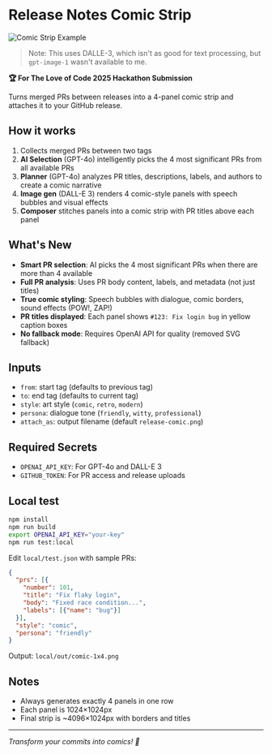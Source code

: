 # Release Notes Comic Strip

![Comic Strip Example](image.png)
> Note: This uses DALLE-3, which isn't as good for text processing, but `gpt-image-1` wasn't available to me.

**🏆 For The Love of Code 2025 Hackathon Submission**

Turns merged PRs between releases into a 4-panel comic strip and attaches it to your GitHub release.

## How it works

1. Collects merged PRs between two tags
2. **AI Selection** (GPT-4o) intelligently picks the 4 most significant PRs from all available PRs
3. **Planner** (GPT-4o) analyzes PR titles, descriptions, labels, and authors to create a comic narrative
4. **Image gen** (DALL-E 3) renders 4 comic-style panels with speech bubbles and visual effects
5. **Composer** stitches panels into a comic strip with PR titles above each panel

## What's New

- **Smart PR selection**: AI picks the 4 most significant PRs when there are more than 4 available
- **Full PR analysis**: Uses PR body content, labels, and metadata (not just titles)  
- **True comic styling**: Speech bubbles with dialogue, comic borders, sound effects (POW!, ZAP!)
- **PR titles displayed**: Each panel shows `#123: Fix login bug` in yellow caption boxes
- **No fallback mode**: Requires OpenAI API for quality (removed SVG fallback)

## Inputs

- `from`: start tag (defaults to previous tag)
- `to`: end tag (defaults to current tag)
- `style`: art style (`comic`, `retro`, `modern`)
- `persona`: dialogue tone (`friendly`, `witty`, `professional`)
- `attach_as`: output filename (default `release-comic.png`)

## Required Secrets

- `OPENAI_API_KEY`: For GPT-4o and DALL-E 3
- `GITHUB_TOKEN`: For PR access and release uploads

## Local test

```bash
npm install
npm run build
export OPENAI_API_KEY="your-key"
npm run test:local
```

Edit `local/test.json` with sample PRs:

```json
{
  "prs": [{
    "number": 101,
    "title": "Fix flaky login",
    "body": "Fixed race condition...",
    "labels": [{"name": "bug"}]
  }],
  "style": "comic",
  "persona": "friendly"
}
```

Output: `local/out/comic-1x4.png`

## Notes

- Always generates exactly 4 panels in one row
- Each panel is 1024×1024px
- Final strip is ~4096×1024px with borders and titles

---
*Transform your commits into comics! 🎨*

